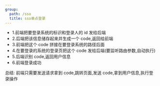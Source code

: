 ```yaml
---
group:
  path: /sso
  title: sso单点登录
---
```


- 1.前端把要登录系统的标识和登录人的 id 发给后端
- 2.后端把该信息储存起来并生成一个 code,返回给前端
- 3.前端把这个 code 拼接在要登录系统的路径后面
- 4.在要登录的系统的登录页把这个 code 发给后端(要监听路由参数,自动执行)
- 5.后端识别 code,返回用户信息
- 6.前端登录成功

<Alert>总结: 前端只需要发送请求拿到 code,跳转页面,发送 code,拿到用户信息,执行登录操作</Alert>

